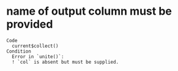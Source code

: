 # name of output column must be provided

    Code
      current$collect()
    Condition
      Error in `unite()`:
      ! `col` is absent but must be supplied.

